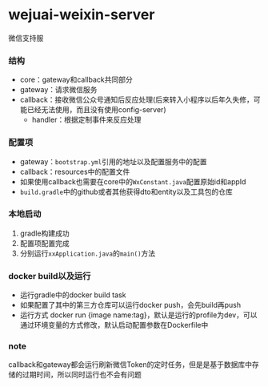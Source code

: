 # wejuai-weixin-server
微信支持服

### 结构
- core：gateway和callback共同部分
- gateway：请求微信服务
- callback：接收微信公众号通知后反应处理(后来转入小程序以后年久失修，可能已经无法使用，而且没有使用config-server)
  - handler：根据定制事件来反应处理

### 配置项
- gateway：`bootstrap.yml`引用的地址以及配置服务中的配置
- callback：resources中的配置文件
- 如果使用callback也需要在core中的`WxConstant.java`配置原始id和appId
- `build.gradle`中的github或者其他获得dto和entity以及工具包的仓库

### 本地启动
1. gradle构建成功
2. 配置项配置完成
3. 分别运行`xxApplication.java`的`main()`方法

### docker build以及运行
- 运行gradle中的docker build task
- 如果配置了其中的第三方仓库可以运行docker push，会先build再push
- 运行方式 docker run {image name:tag}，默认是运行的profile为dev，可以通过环境变量的方式修改，默认启动配置参数在Dockerfile中

### note
callback和gateway都会运行刷新微信Token的定时任务，但是是基于数据库中存储的过期时间，所以同时运行也不会有问题